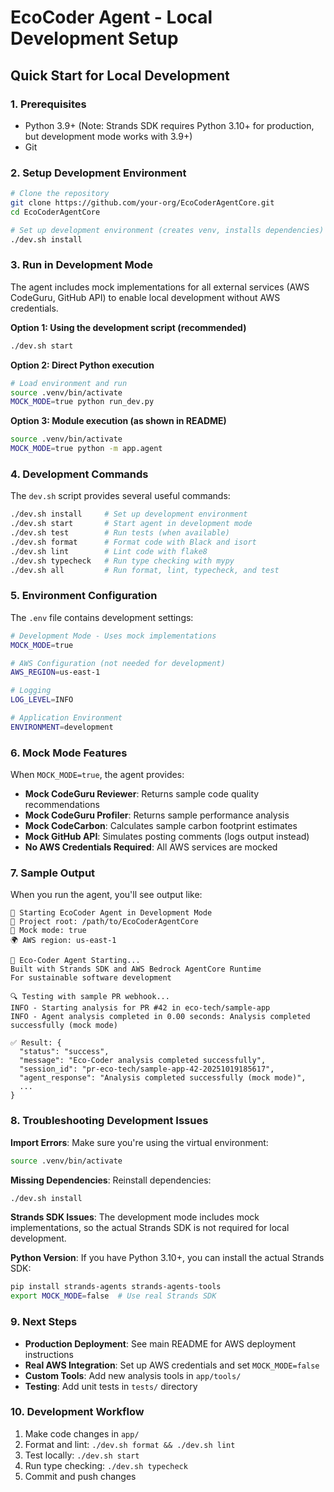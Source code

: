 # EcoCoder Agent - Local Development Setup

## Quick Start for Local Development

### 1. Prerequisites
- Python 3.9+ (Note: Strands SDK requires Python 3.10+ for production, but development mode works with 3.9+)
- Git

### 2. Setup Development Environment

```bash
# Clone the repository
git clone https://github.com/your-org/EcoCoderAgentCore.git
cd EcoCoderAgentCore

# Set up development environment (creates venv, installs dependencies)
./dev.sh install
```

### 3. Run in Development Mode

The agent includes mock implementations for all external services (AWS CodeGuru, GitHub API) to enable local development without AWS credentials.

**Option 1: Using the development script (recommended)**
```bash
./dev.sh start
```

**Option 2: Direct Python execution**
```bash
# Load environment and run
source .venv/bin/activate
MOCK_MODE=true python run_dev.py
```

**Option 3: Module execution (as shown in README)**
```bash
source .venv/bin/activate
MOCK_MODE=true python -m app.agent
```

### 4. Development Commands

The `dev.sh` script provides several useful commands:

```bash
./dev.sh install     # Set up development environment
./dev.sh start       # Start agent in development mode
./dev.sh test        # Run tests (when available)
./dev.sh format      # Format code with Black and isort
./dev.sh lint        # Lint code with flake8
./dev.sh typecheck   # Run type checking with mypy
./dev.sh all         # Run format, lint, typecheck, and test
```

### 5. Environment Configuration

The `.env` file contains development settings:

```bash
# Development Mode - Uses mock implementations
MOCK_MODE=true

# AWS Configuration (not needed for development)
AWS_REGION=us-east-1

# Logging
LOG_LEVEL=INFO

# Application Environment
ENVIRONMENT=development
```

### 6. Mock Mode Features

When `MOCK_MODE=true`, the agent provides:

- **Mock CodeGuru Reviewer**: Returns sample code quality recommendations
- **Mock CodeGuru Profiler**: Returns sample performance analysis
- **Mock CodeCarbon**: Calculates sample carbon footprint estimates  
- **Mock GitHub API**: Simulates posting comments (logs output instead)
- **No AWS Credentials Required**: All AWS services are mocked

### 7. Sample Output

When you run the agent, you'll see output like:

```
🌱 Starting EcoCoder Agent in Development Mode
📁 Project root: /path/to/EcoCoderAgentCore
🔧 Mock mode: true
🌍 AWS region: us-east-1

🌱 Eco-Coder Agent Starting...
Built with Strands SDK and AWS Bedrock AgentCore Runtime
For sustainable software development

🔍 Testing with sample PR webhook...
INFO - Starting analysis for PR #42 in eco-tech/sample-app
INFO - Agent analysis completed in 0.00 seconds: Analysis completed successfully (mock mode)

✅ Result: {
  "status": "success",
  "message": "Eco-Coder analysis completed successfully",
  "session_id": "pr-eco-tech/sample-app-42-20251019185617",
  "agent_response": "Analysis completed successfully (mock mode)",
  ...
}
```

### 8. Troubleshooting Development Issues

**Import Errors**: Make sure you're using the virtual environment:
```bash
source .venv/bin/activate
```

**Missing Dependencies**: Reinstall dependencies:
```bash
./dev.sh install
```

**Strands SDK Issues**: The development mode includes mock implementations, so the actual Strands SDK is not required for local development.

**Python Version**: If you have Python 3.10+, you can install the actual Strands SDK:
```bash
pip install strands-agents strands-agents-tools
export MOCK_MODE=false  # Use real Strands SDK
```

### 9. Next Steps

- **Production Deployment**: See main README for AWS deployment instructions
- **Real AWS Integration**: Set up AWS credentials and set `MOCK_MODE=false`
- **Custom Tools**: Add new analysis tools in `app/tools/`
- **Testing**: Add unit tests in `tests/` directory

### 10. Development Workflow

1. Make code changes in `app/`
2. Format and lint: `./dev.sh format && ./dev.sh lint`
3. Test locally: `./dev.sh start`
4. Run type checking: `./dev.sh typecheck`
5. Commit and push changes